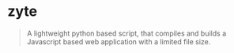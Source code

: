 # zyte
> A lightweight python based script, that compiles and builds a Javascript based web application with a limited file size. 



